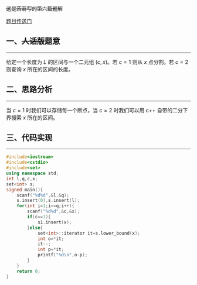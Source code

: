 ~~这是蒟蒻写的第六篇题解~~

[题目传送门](https://www.luogu.com.cn/problem/AT_abc217_d)

## 一、~~人话版~~题意
------------
给定一个长度为 $L$ 的区间与一个二元组 $(c,x)$。若 $c=1$
则从 $x$ 点分割。若 $c=2$ 则查询 $x$ 所在的区间的长度。

## 二、思路分析
------------
当 $c=1$ 时我们可以存储每一个断点，当 $c=2$ 时我们可以用 c++ 自带的二分下界搜索 $x$ 所在的区间。

## 三、代码实现
------------
```cpp
#include<iostream>
#include<cstdio>
#include<set>
using namespace std;
int l,q,c,x;
set<int> s;
signed main(){
	scanf("%d%d",&l,&q);
	s.insert(0),s.insert(l);
	for(int i=1;i<=q;i++){
		scanf("%d%d",&c,&x);
		if(c==1){
			s1.insert(x);
		}else{
			set<int>::iterator it=s.lower_bound(x);
			int o=*it;
			it--;
			int p=*it;
			printf("%d\n",o-p);
		}
	}
	return 0;
}
```
